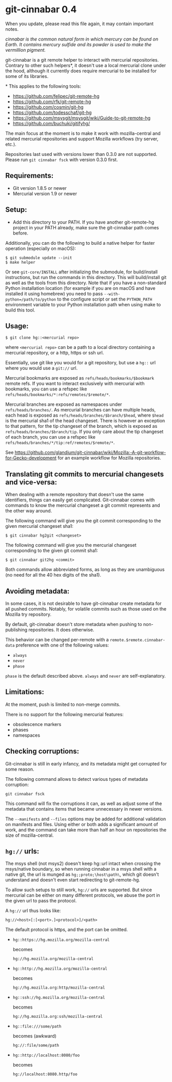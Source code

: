 git-cinnabar 0.4
================

When you update, please read this file again, it may contain important notes.

*cinnabar is the common natural form in which mercury can be found on Earth.
It contains mercury sulfide and its powder is used to make the vermillion
pigment.*

git-cinnabar is a git remote helper to interact with mercurial repositories.
Contrary to other such helpers\*, it doesn't use a local mercurial clone under
the hood, although it currently does require mercurial to be installed for some
of its libraries.

\* This applies to the following tools:
  - https://github.com/felipec/git-remote-hg
  - https://github.com/rfk/git-remote-hg
  - https://github.com/cosmin/git-hg
  - https://github.com/todesschaf/git-hg
  - https://github.com/msysgit/msysgit/wiki/Guide-to-git-remote-hg
  - https://github.com/buchuki/gitifyhg/

The main focus at the moment is to make it work with mozilla-central and
related mercurial repositories and support Mozilla workflows (try server,
etc.).

Repositories last used with versions lower than 0.3.0 are not supported.
Please run `git cinnabar fsck` with version 0.3.0 first.

Requirements:
-------------

- Git version 1.8.5 or newer
- Mercurial version 1.9 or newer

Setup:
------

- Add this directory to your PATH. If you have another git-remote-hg project in
  your PATH already, make sure the git-cinnabar path comes before.

Additionally, you can do the following to build a native helper for faster
operation (especially on macOS):

  ```
  $ git submodule update --init
  $ make helper
  ```

Or see `git-core/INSTALL` after initializing the submodule, for build/install
instructions, but run the commands in this directory. This will build/install
git as well as the tools from this directory. Note that if you have a
non-standard Python installation location (for example if you are on macOS and
have installed it using homebrew) you need to pass
`--with-python=/path/to/python` to the configure script or set the
`PYTHON_PATH` environment variable to your Python installation path when using
make to build this tool.

Usage:
------

`$ git clone hg::<mercurial repo>`

where `<mercurial repo>` can be a path to a local directory containing a
mercurial repository, or a http, https or ssh url.

Essentially, use git like you would for a git repository, but use a `hg::` url
where you would use a `git://` url.

Mercurial bookmarks are exposed as `refs/heads/bookmarks/$bookmark` remote
refs. If you want to interact exclusively with mercurial with bookmarks, you
can use a refspec like `refs/heads/bookmarks/*:refs/remotes/$remote/*`.

Mercurial branches are exposed as namespaces under `refs/heads/branches/`. As
mercurial branches can have multiple heads, each head is exposed as
`refs/heads/branches/$branch/$head`, where `$head` is the mercurial sha1 of the
head changeset. There is however an exception to that pattern, for the tip
changeset of the branch, which is exposed as `refs/heads/branches/$branch/tip`.
If you only care about the tip changeset of each branch, you can use a refspec
like `refs/heads/branches/*/tip:ref/remotes/$remote/*`.

See https://github.com/glandium/git-cinnabar/wiki/Mozilla:-A-git-workflow-for-Gecko-development
for an example workflow for Mozilla repositories.

Translating git commits to mercurial changesets and vice-versa:
---------------------------------------------------------------

When dealing with a remote repository that doesn't use the same identifiers,
things can easily get complicated. Git-cinnabar comes with commands to know the
mercurial changeset a git commit represents and the other way around.

The following command will give you the git commit corresponding to the given
mercurial changeset sha1:

`$ git cinnabar hg2git <changeset>`

The following command will give you the mercurial changeset corresponding to
the given git commit sha1:

`$ git cinnabar git2hg <commit>`

Both commands allow abbreviated forms, as long as they are unambiguous
(no need for all the 40 hex digits of the sha1).

Avoiding metadata:
------------------

In some cases, it is not desirable to have git-cinnabar create metadata for all
pushed commits. Notably, for volatile commits such as those used on the Mozilla
try repository.

By default, git-cinnabar doesn't store metadata when pushing to non-publishing
repositories. It does otherwise.

This behavior can be changed per-remote with a `remote.$remote.cinnabar-data`
preference with one of the following values:
- `always`
- `never`
- `phase`

`phase` is the default described above. `always` and `never` are
self-explanatory.

Limitations:
------------

At the moment, push is limited to non-merge commits.

There is no support for the following mercurial features:
- obsolescence markers
- phases
- namespaces

Checking corruptions:
---------------------

Git-cinnabar is still in early infancy, and its metadata might get corrupted
for some reason.

The following command allows to detect various types of metadata corruption:

`git cinnabar fsck`

This command will fix the corruptions it can, as well as adjust some of the
metadata that contains items that became unnecessary in newer versions.

The `--manifests` and `--files` options may be added for additional validation
on manifests and files. Using either or both adds a significant amount of work,
and the command can take more than half an hour on repositories the size of
mozilla-central.

`hg://` urls:
-----------

The msys shell (not msys2) doesn't keep hg::url intact when crossing the
msys/native boundary, so when running cinnabar in a msys shell with a native
git, the url is munged as `hg;;proto;\host\path\`, which git doesn't understand
and doesn't even start redirecting to git-remote-hg.

To allow such setups to still work, `hg://` urls are supported. But since
mercurial can be either on many different protocols, we abuse the port in the
given url to pass the protocol.

A `hg://` url thus looks like:

`hg://<host>[:[<port>.]<protocol>]/<path>`

The default protocol is https, and the port can be omitted.

- `hg::https://hg.mozilla.org/mozilla-central`

  becomes

  `hg://hg.mozilla.org/mozilla-central`

- `hg::http://hg.mozilla.org/mozilla-central`

  becomes

  `hg://hg.mozilla.org:http/mozilla-central`

- `hg::ssh://hg.mozilla.org/mozilla-central`

  becomes

  `hg://hg.mozilla.org:ssh/mozilla-central`

- `hg::file:///some/path`

  becomes (awkward)

  `hg://:file/some/path`

- `hg::http://localhost:8080/foo`

  becomes

  `hg://localhost:8080.http/foo`

